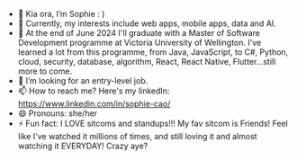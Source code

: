 - 👋 Kia ora, I’m Sophie : )
- 👀 Currently, my interests include web apps, mobile apps, data and AI.
- 🌱 At the end of June 2024 I'll graduate with a Master of Software Development programme at Victoria University of Wellington. I've learned a lot from this programme, from Java, JavaScript, to C#, Python, cloud, security, database, algorithm, React, React Native, Flutter...still more to come.  
- 💞️ I’m looking for an entry-level job.
- 📫 How to reach me? Here's my linkedIn: https://www.linkedin.com/in/sophie-cao/
- 😄 Pronouns: she/her
- ⚡ Fun fact: I LOVE sitcoms and standups!!! My fav sitcom is Friends! Feel like I've watched it millions of times, and still loving it and almost watching it EVERYDAY! Crazy aye? 
<!---
Sophie-coffee-addict/Sophie-coffee-addict is a ✨ special ✨ repository because its `README.md` (this file) appears on your GitHub profile.
You can click the Preview link to take a look at your changes.
--->
